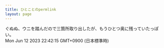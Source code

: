 ```yaml
---
title: ひとことのpermlink
layout: page
---
```

<div class="box" dt="1686577335198">
  ぐぬぬ、ウニを踏んだので三箇所取り出したが、もうひとつ奥に残っていたっぽい。
  <div class="content is-small">Mon Jun 12 2023 22:42:15 GMT+0900 (日本標準時)</div>
</div>